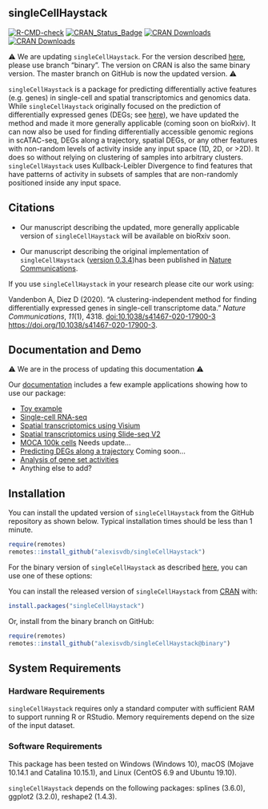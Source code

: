 
<!-- README.md is generated from README.Rmd. Please edit that file -->

## singleCellHaystack

<!-- badges: start -->

[![R-CMD-check](https://github.com/alexisvdb/singleCellHaystack/actions/workflows/R-CMD-check.yaml/badge.svg)](https://github.com/alexisvdb/singleCellHaystack/actions/workflows/R-CMD-check.yaml)
[![CRAN_Status_Badge](https://www.r-pkg.org/badges/version/singleCellHaystack)](https://cran.r-project.org/package=singleCellHaystack)
[![CRAN
Downloads](https://cranlogs.r-pkg.org/badges/singleCellHaystack)](https://cran.r-project.org/package=singleCellHaystack)
[![CRAN
Downloads](https://cranlogs.r-pkg.org/badges/grand-total/singleCellHaystack)](https://cran.r-project.org/package=singleCellHaystack)
<!-- badges: end -->

:warning: We are updating `singleCellHaystack`. For the version
described [here](https://doi.org/10.1038/s41467-020-17900-3), please use
branch “binary”. The version on CRAN is also the same binary version.
The master branch on GitHub is now the updated version. :warning:

`singleCellHaystack` is a package for predicting differentially active
features (e.g. genes) in single-cell and spatial transcriptomics and
genomics data. While `singleCellHaystack` originally focused on the
prediction of differentially expressed genes (DEGs; see
[here](https://doi.org/10.1038/s41467-020-17900-3)), we have updated the
method and made it more generally applicable (coming soon on bioRxiv).
It can now also be used for finding differentially accessible genomic
regions in scATAC-seq, DEGs along a trajectory, spatial DEGs, or any
other features with non-random levels of activity inside any input space
(1D, 2D, or \>2D). It does so without relying on clustering of samples
into arbitrary clusters. `singleCellHaystack` uses Kullback-Leibler
Divergence to find features that have patterns of activity in subsets of
samples that are non-randomly positioned inside any input space.

## Citations

-   Our manuscript describing the updated, more generally applicable
    version of `singleCellHaystack` will be available on bioRxiv soon.

-   Our manuscript describing the original implementation of
    `singleCellHaystack` ([version
    0.3.4](https://github.com/alexisvdb/singleCellHaystack/tree/binary))has
    been published in [Nature
    Communications](https://doi.org/10.1038/s41467-020-17900-3).

If you use `singleCellHaystack` in your research please cite our work
using:

Vandenbon A, Diez D (2020). “A clustering-independent method for finding
differentially expressed genes in single-cell transcriptome data.”
*Nature Communications*, *11*(1), 4318. <doi:10.1038/s41467-020-17900-3>
<https://doi.org/10.1038/s41467-020-17900-3>.

## Documentation and Demo

:warning: We are in the process of updating this documentation :warning:

Our [documentation](https://alexisvdb.github.io/singleCellHaystack/)
includes a few example applications showing how to use our package:

-   [Toy
    example](https://alexisvdb.github.io/singleCellHaystack/articles/a01_toy_example.html)
-   [Single-cell
    RNA-seq](https://alexisvdb.github.io/singleCellHaystack/articles/examples/a02_example_scRNAseq.html)
-   [Spatial transcriptomics using
    Visium](https://alexisvdb.github.io/singleCellHaystack/articles/examples/a03_example_spatial_visium.html)
-   [Spatial transcriptomics using Slide-seq
    V2](https://alexisvdb.github.io/singleCellHaystack/articles/examples/a04_example_spatial_slideseqV2.html)
-   [MOCA 100k
    cells](https://alexisvdb.github.io/singleCellHaystack/articles/examples/a05_moca_100k.html)
    Needs update…
-   [Predicting DEGs along a
    trajectory](https://alexisvdb.github.io/singleCellHaystack/articles/examples/a06_trajectory.html)
    Coming soon…
-   [Analysis of gene set
    activities](https://alexisvdb.github.io/singleCellHaystack/articles/examples/a07_gene_sets.html)
-   Anything else to add?

## Installation

You can install the updated version of `singleCellHaystack` from the
GitHub repository as shown below. Typical installation times should be
less than 1 minute.

``` r
require(remotes)
remotes::install_github("alexisvdb/singleCellHaystack")
```

For the binary version of `singleCellHaystack` as described
[here](https://doi.org/10.1038/s41467-020-17900-3), you can use one of
these options:

You can install the released version of `singleCellHaystack` from
[CRAN](https://CRAN.R-project.org/package=singleCellHaystack) with:

``` r
install.packages("singleCellHaystack")
```

Or, install from the binary branch on GitHub:

``` r
require(remotes)
remotes::install_github("alexisvdb/singleCellHaystack@binary")
```

## System Requirements

### Hardware Requirements

`singleCellHaystack` requires only a standard computer with sufficient
RAM to support running R or RStudio. Memory requirements depend on the
size of the input dataset.

### Software Requirements

This package has been tested on Windows (Windows 10), macOS (Mojave
10.14.1 and Catalina 10.15.1), and Linux (CentOS 6.9 and Ubuntu 19.10).

`singleCellHaystack` depends on the following packages: splines (3.6.0),
ggplot2 (3.2.0), reshape2 (1.4.3).
